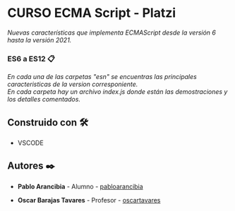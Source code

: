 # CURSO ECMA Script - Platzi

_Nuevas características que implementa ECMAScript desde la versión 6 hasta la versión 2021._


### ES6 a ES12 📋

_En cada una de las carpetas "esn" se encuentras las principales caracteristicas de la version corresponiente.  
En cada carpeta hay un archivo index.js donde están las demostraciones y los detalles comentados._



## Construido con 🛠️


* VSCODE 



## Autores ✒️


* **Pablo Arancibia** - Alumno - [pabloarancibia](https://github.com/pabloarancibia)

* **Oscar Barajas Tavares** - Profesor - [oscartavares](https://platzi.com/profesores/gndx/)


